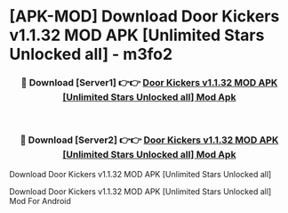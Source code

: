 # [APK-MOD] Download Door Kickers v1.1.32 MOD APK [Unlimited Stars Unlocked all] - m3fo2


<div align="center">
<h3>🔴 Download [Server1] 👉👉 <a href="https://apk-comot.site?title=Door_Kickers_v1.1.32_MOD_APK_[Unlimited_Stars_Unlocked_all]">Door Kickers v1.1.32 MOD APK [Unlimited Stars Unlocked all] Mod Apk</a></h3><br>
<h3>🔴 Download [Server2] 👉👉 <a href="https://apk-comot.site?title=Door_Kickers_v1.1.32_MOD_APK_[Unlimited_Stars_Unlocked_all]">Door Kickers v1.1.32 MOD APK [Unlimited Stars Unlocked all] Mod Apk</a></h3>
</div>



Download Door Kickers v1.1.32 MOD APK [Unlimited Stars Unlocked all] 

Download Door Kickers v1.1.32 MOD APK [Unlimited Stars Unlocked all] Mod For Android